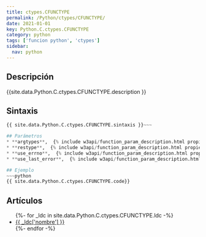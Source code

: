 ```yaml
---
title: ctypes.CFUNCTYPE
permalink: /Python/ctypes/CFUNCTYPE/
date: 2021-01-01
key: Python.C.ctypes.CFUNCTYPE
category: python
tags: ['funcion python', 'ctypes']
sidebar: 
  nav: python
---
```


## Descripción
{{site.data.Python.C.ctypes.CFUNCTYPE.description }}

## Sintaxis
~~~python
{{ site.data.Python.C.ctypes.CFUNCTYPE.sintaxis }}~~~

## Parámetros
* **argtypes**,  {% include w3api/function_param_description.html propiedad=site.data.Python.C.ctypes.CFUNCTYPE valor="argtypes" %}
* **restype**,  {% include w3api/function_param_description.html propiedad=site.data.Python.C.ctypes.CFUNCTYPE valor="restype" %}
* **use_errno**,  {% include w3api/function_param_description.html propiedad=site.data.Python.C.ctypes.CFUNCTYPE valor="use_errno" %}
* **use_last_error**,  {% include w3api/function_param_description.html propiedad=site.data.Python.C.ctypes.CFUNCTYPE valor="use_last_error" %}

## Ejemplo
~~~python
{{ site.data.Python.C.ctypes.CFUNCTYPE.code}}
~~~

## Artículos
<ul>
{%- for _ldc in site.data.Python.C.ctypes.CFUNCTYPE.ldc -%}
   <li>
       <a href="{{_ldc['url'] }}">{{ _ldc['nombre'] }}</a>
   </li>
{%- endfor -%}
</ul>
